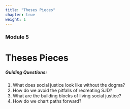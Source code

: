 ```yaml
---
title: "Theses Pieces"
chapter: true
weight: 1
---
```

### Module 5
# Theses Pieces

##### Guiding Questions:

1. What does social justice look like without the dogma?
2. How do we avoid the pitfalls of recreating SJD?
3. What are the building blocks of living social justice?
4. How do we chart paths forward?
